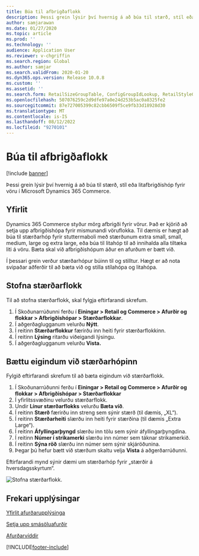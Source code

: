 ```yaml
---
title: Búa til afbrigðaflokk
description: Þessi grein lýsir því hvernig á að búa til stærð, stíl eða litafbrigðishóp fyrir vöru í Microsoft Dynamics 365 Commerce.
author: samjarawan
ms.date: 01/27/2020
ms.topic: article
ms.prod: ''
ms.technology: ''
audience: Application User
ms.reviewer: v-chgriffin
ms.search.region: Global
ms.author: samjar
ms.search.validFrom: 2020-01-20
ms.dyn365.ops.version: Release 10.0.8
ms.custom: ''
ms.assetid: ''
ms.search.form: RetailSizeGroupTable, ConfigGroupIdLookup, RetailStyleGroupTable
ms.openlocfilehash: 507076259c2d9dfe97a0e24d253b5ac0a8325fe2
ms.sourcegitcommit: 87e727005399c82cbb6509f5ce9fb33d18928d30
ms.translationtype: MT
ms.contentlocale: is-IS
ms.lasthandoff: 08/12/2022
ms.locfileid: "9270101"
---
```

# <a name="create-a-variant-group"></a>Búa til afbrigðaflokk


[!include [banner](includes/banner.md)]

Þessi grein lýsir því hvernig á að búa til stærð, stíl eða litafbrigðishóp fyrir vöru í Microsoft Dynamics 365 Commerce.

## <a name="overview"></a>Yfirlit

Dynamics 365 Commerce styður mörg afbrigði fyrir vörur. Það er kjörið að setja upp afbrigðishópa fyrir mismunandi vöruflokka. Til dæmis er hægt að búa til stærðarhóp fyrir stuttermaboli með stærðunum extra small, small, medium, large og extra large, eða búa til litahóp til að innihalda alla tiltæka liti á vöru. Bæta skal við afbrigðishópum áður en afurðum er bætt við.

Í þessari grein verður stærðarhópur búinn til og stilltur. Hægt er að nota svipaðar aðferðir til að bæta við og stilla stílahópa og litahópa.

## <a name="create-a-size-group"></a>Stofna stærðarflokk

Til að stofna stærðarflokk, skal fylgja eftirfarandi skrefum.
 
1. Í Skoðunarrúðunni ferðu í **Einingar \> Retail og Commerce \> Afurðir og flokkar \> Afbrigðishópar \> Stærðarflokkar**.
1. Í aðgerðaglugganum velurðu **Nýtt**.
1. Í reitinn **Stærðarflokkur** færirðu inn heiti fyrir stærðarflokkinn.
1. Í reitinn **Lýsing** ritarðu viðeigandi lýsingu.
1. Í aðgerðaglugganum velurðu **Vista.**

## <a name="add-attributes-to-the-size-group"></a>Bættu eigindum við stærðarhópinn

Fylgið eftirfarandi skrefum til að bæta eigindum við stærðarflokk.

1. Í Skoðunarrúðunni ferðu í **Einingar \> Retail og Commerce \> Afurðir og flokkar \> Afbrigðishópar \> Stærðarflokkar**
1. Í yfirlitssvæðinu velurðu stærðarflokk.
1. Undir **Línur stærðarflokks** velurðu **Bæta við**.
1. Í reitinn **Stærð** færirðu inn streng sem sýnir stærð (til dæmis, „XL“).
1. Í reitinn **Stærðarheiti** slærðu inn heiti fyrir stærðina (til dæmis „Extra Large“).
1. Í reitinn **Áfyllingarþyngd** slærðu inn tölu sem sýnir áfyllingarþyngdina.
1. Í reitinn **Númer í strikamerki** slærðu inn númer sem táknar strikamerkið.
1. Í reitinn **Sýna röð** slærðu inn númer sem sýnir skjáröðunina.
1. Þegar þú hefur bætt við stærðum skaltu velja **Vista** á aðgerðarrúðunni.

Eftirfarandi mynd sýnir dæmi um stærðarhóp fyrir „stærðir á hversdagsskyrtum“.

![Stofna stærðarflokk.](media/Size-Groups.png)

## <a name="additional-resources"></a>Frekari upplýsingar

[Yfirlit afurðarupplýsinga](../supply-chain/pim/product-information.md?toc=/dynamics365/commerce/toc.json)

[Setja upp smásöluafurðir](set-up-retail-products.md)

[Afurðarvíddir](../supply-chain/pim/product-dimensions.md?toc=/dynamics365/commerce/toc.json)


[!INCLUDE[footer-include](../includes/footer-banner.md)]
